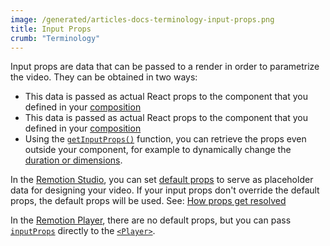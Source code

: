 ```yaml
---
image: /generated/articles-docs-terminology-input-props.png
title: Input Props
crumb: "Terminology"
---
```


Input props are data that can be passed to a render in order to parametrize the video. They can be obtained in two ways:

- This data is passed as actual React props to the component that you defined in your [composition](#composition)
- This data is passed as actual React props to the component that you defined in your [composition](#composition)
- Using the [`getInputProps()`](/docs/get-input-props) function, you can retrieve the props even outside your component, for example to dynamically change the [duration or dimensions](/docs/dynamic-metadata).

In the [Remotion Studio](#remotion-studio), you can set [default props](/docs/composition#defaultprops) to serve as placeholder data for designing your video. If your input props don't override the default props, the default props will be used. See: [How props get resolved](/docs/props-resolution)

In the [Remotion Player](#remotion-player), there are no default props, but you can pass [`inputProps`](/docs/player/player#inputprops) directly to the [`<Player>`](/docs/player).
